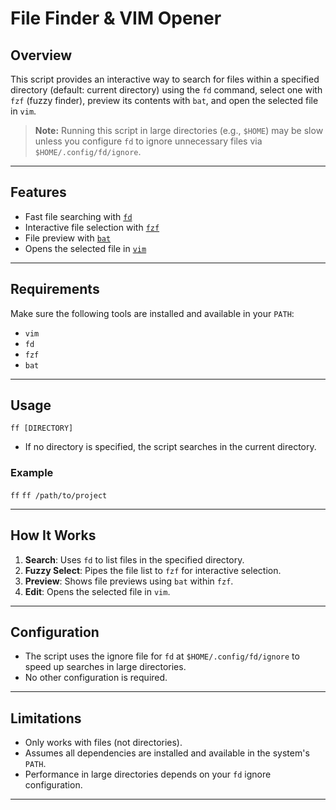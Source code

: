 # File Finder & VIM Opener

## Overview

This script provides an interactive way to search for files within a specified directory (default: current directory) using the `fd` command, select one with `fzf` (fuzzy finder), preview its contents with `bat`, and open the selected file in `vim`.

> **Note:** Running this script in large directories (e.g., `$HOME`) may be slow unless you configure `fd` to ignore unnecessary files via `$HOME/.config/fd/ignore`.

---

## Features

- Fast file searching with [`fd`](https://github.com/sharkdp/fd)
- Interactive file selection with [`fzf`](https://github.com/junegunn/fzf)
- File preview with [`bat`](https://github.com/sharkdp/bat)
- Opens the selected file in [`vim`](https://www.vim.org/)

---

## Requirements

Make sure the following tools are installed and available in your `PATH`:

- `vim`
- `fd`
- `fzf`
- `bat`

---

## Usage

`ff [DIRECTORY]`

- If no directory is specified, the script searches in the current directory.

### Example

`ff`
`ff /path/to/project`


---

## How It Works

1. **Search**: Uses `fd` to list files in the specified directory.
2. **Fuzzy Select**: Pipes the file list to `fzf` for interactive selection.
3. **Preview**: Shows file previews using `bat` within `fzf`.
4. **Edit**: Opens the selected file in `vim`.

---

## Configuration

- The script uses the ignore file for `fd` at `$HOME/.config/fd/ignore` to speed up searches in large directories.
- No other configuration is required.

---

## Limitations

- Only works with files (not directories).
- Assumes all dependencies are installed and available in the system's `PATH`.
- Performance in large directories depends on your `fd` ignore configuration.

---
